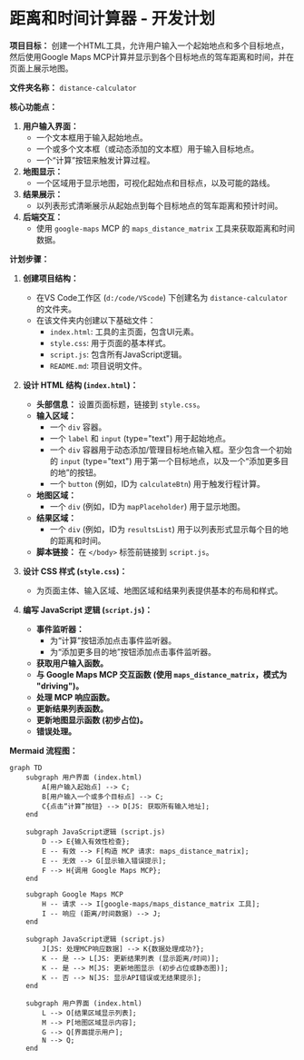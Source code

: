 # 距离和时间计算器 - 开发计划

**项目目标：** 创建一个HTML工具，允许用户输入一个起始地点和多个目标地点，然后使用Google Maps MCP计算并显示到各个目标地点的驾车距离和时间，并在页面上展示地图。

**文件夹名称：** `distance-calculator`

**核心功能点：**

1.  **用户输入界面：**
    *   一个文本框用于输入起始地点。
    *   一个或多个文本框（或动态添加的文本框）用于输入目标地点。
    *   一个“计算”按钮来触发计算过程。
2.  **地图显示：**
    *   一个区域用于显示地图，可视化起始点和目标点，以及可能的路线。
3.  **结果展示：**
    *   以列表形式清晰展示从起始点到每个目标地点的驾车距离和预计时间。
4.  **后端交互：**
    *   使用 `google-maps` MCP 的 `maps_distance_matrix` 工具来获取距离和时间数据。

**计划步骤：**

1.  **创建项目结构：**
    *   在VS Code工作区 (`d:/code/VScode`) 下创建名为 `distance-calculator` 的文件夹。
    *   在该文件夹内创建以下基础文件：
        *   `index.html`: 工具的主页面，包含UI元素。
        *   `style.css`: 用于页面的基本样式。
        *   `script.js`: 包含所有JavaScript逻辑。
        *   `README.md`: 项目说明文件。

2.  **设计 HTML 结构 (`index.html`)：**
    *   **头部信息：** 设置页面标题，链接到 `style.css`。
    *   **输入区域：**
        *   一个 `div` 容器。
        *   一个 `label` 和 `input` (type="text") 用于起始地点。
        *   一个 `div` 容器用于动态添加/管理目标地点输入框。至少包含一个初始的 `input` (type="text") 用于第一个目标地点，以及一个“添加更多目的地”的按钮。
        *   一个 `button` (例如，ID为 `calculateBtn`) 用于触发行程计算。
    *   **地图区域：**
        *   一个 `div` (例如，ID为 `mapPlaceholder`) 用于显示地图。
    *   **结果区域：**
        *   一个 `div` (例如，ID为 `resultsList`) 用于以列表形式显示每个目的地的距离和时间。
    *   **脚本链接：** 在 `</body>` 标签前链接到 `script.js`。

3.  **设计 CSS 样式 (`style.css`)：**
    *   为页面主体、输入区域、地图区域和结果列表提供基本的布局和样式。

4.  **编写 JavaScript 逻辑 (`script.js`)：**
    *   **事件监听器：**
        *   为“计算”按钮添加点击事件监听器。
        *   为“添加更多目的地”按钮添加点击事件监听器。
    *   **获取用户输入函数。**
    *   **与 Google Maps MCP 交互函数 (使用 `maps_distance_matrix`，模式为 "driving")。**
    *   **处理 MCP 响应函数。**
    *   **更新结果列表函数。**
    *   **更新地图显示函数 (初步占位)。**
    *   **错误处理。**

**Mermaid 流程图：**

```mermaid
graph TD
    subgraph 用户界面 (index.html)
        A[用户输入起始点] --> C;
        B[用户输入一个或多个目标点] --> C;
        C{点击“计算”按钮} --> D[JS: 获取所有输入地址];
    end

    subgraph JavaScript逻辑 (script.js)
        D --> E{输入有效性检查};
        E -- 有效 --> F[构造 MCP 请求: maps_distance_matrix];
        E -- 无效 --> G[显示输入错误提示];
        F --> H{调用 Google Maps MCP};
    end

    subgraph Google Maps MCP
        H -- 请求 --> I[google-maps/maps_distance_matrix 工具];
        I -- 响应 (距离/时间数据) --> J;
    end

    subgraph JavaScript逻辑 (script.js)
        J[JS: 处理MCP响应数据] --> K{数据处理成功?};
        K -- 是 --> L[JS: 更新结果列表 (显示距离/时间)];
        K -- 是 --> M[JS: 更新地图显示 (初步占位或静态图)];
        K -- 否 --> N[JS: 显示API错误或无结果提示];
    end

    subgraph 用户界面 (index.html)
        L --> O[结果区域显示列表];
        M --> P[地图区域显示内容];
        G --> Q[界面提示用户];
        N --> Q;
    end